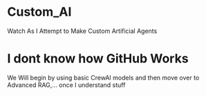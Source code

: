 # Custom_AI
Watch As I Attempt to Make Custom Artificial Agents 
# I dont know how GitHub Works
We Will begin by using basic CrewAI models and then move over to Advanced RAG,... once I understand stuff
